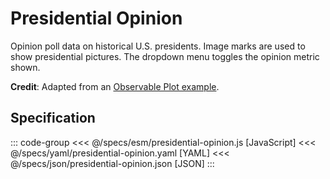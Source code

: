 <script setup>
  import { reset } from '@uwdata/vgplot';
  reset();
</script>

# Presidential Opinion

Opinion poll data on historical U.S. presidents.
Image marks are used to show presidential pictures.
The dropdown menu toggles the opinion metric shown.


<Example spec="/specs/yaml/presidential-opinion.yaml" />

**Credit**: Adapted from an [Observable Plot example](https://observablehq.com/@observablehq/plot-image-medals).

## Specification

::: code-group
<<< @/specs/esm/presidential-opinion.js [JavaScript]
<<< @/specs/yaml/presidential-opinion.yaml [YAML]
<<< @/specs/json/presidential-opinion.json [JSON]
:::
